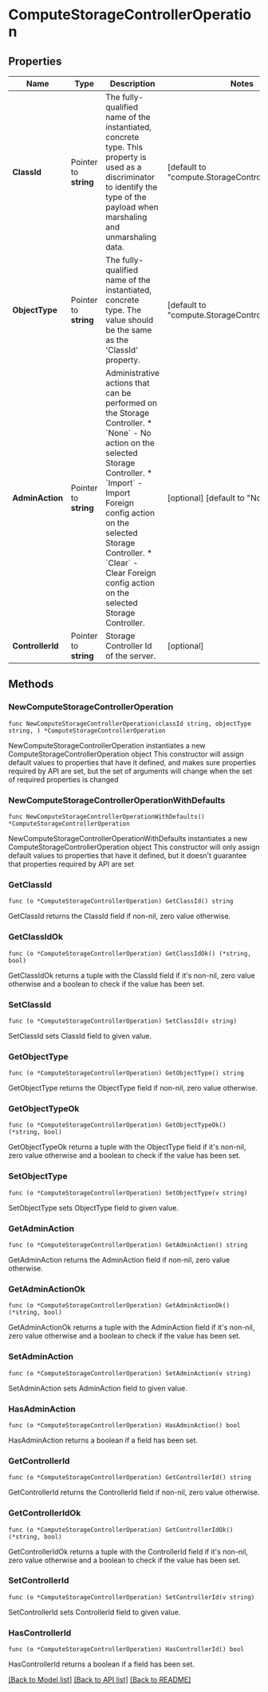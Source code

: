 # ComputeStorageControllerOperation

## Properties

Name | Type | Description | Notes
------------ | ------------- | ------------- | -------------
**ClassId** | Pointer to **string** | The fully-qualified name of the instantiated, concrete type. This property is used as a discriminator to identify the type of the payload when marshaling and unmarshaling data. | [default to "compute.StorageControllerOperation"]
**ObjectType** | Pointer to **string** | The fully-qualified name of the instantiated, concrete type. The value should be the same as the &#39;ClassId&#39; property. | [default to "compute.StorageControllerOperation"]
**AdminAction** | Pointer to **string** | Administrative actions that can be performed on the Storage Controller. * &#x60;None&#x60; - No action on the selected Storage Controller. * &#x60;Import&#x60; - Import Foreign config action on the selected Storage Controller. * &#x60;Clear&#x60; - Clear Foreign config action on the selected Storage Controller. | [optional] [default to "None"]
**ControllerId** | Pointer to **string** | Storage Controller Id of the server. | [optional] 

## Methods

### NewComputeStorageControllerOperation

`func NewComputeStorageControllerOperation(classId string, objectType string, ) *ComputeStorageControllerOperation`

NewComputeStorageControllerOperation instantiates a new ComputeStorageControllerOperation object
This constructor will assign default values to properties that have it defined,
and makes sure properties required by API are set, but the set of arguments
will change when the set of required properties is changed

### NewComputeStorageControllerOperationWithDefaults

`func NewComputeStorageControllerOperationWithDefaults() *ComputeStorageControllerOperation`

NewComputeStorageControllerOperationWithDefaults instantiates a new ComputeStorageControllerOperation object
This constructor will only assign default values to properties that have it defined,
but it doesn't guarantee that properties required by API are set

### GetClassId

`func (o *ComputeStorageControllerOperation) GetClassId() string`

GetClassId returns the ClassId field if non-nil, zero value otherwise.

### GetClassIdOk

`func (o *ComputeStorageControllerOperation) GetClassIdOk() (*string, bool)`

GetClassIdOk returns a tuple with the ClassId field if it's non-nil, zero value otherwise
and a boolean to check if the value has been set.

### SetClassId

`func (o *ComputeStorageControllerOperation) SetClassId(v string)`

SetClassId sets ClassId field to given value.


### GetObjectType

`func (o *ComputeStorageControllerOperation) GetObjectType() string`

GetObjectType returns the ObjectType field if non-nil, zero value otherwise.

### GetObjectTypeOk

`func (o *ComputeStorageControllerOperation) GetObjectTypeOk() (*string, bool)`

GetObjectTypeOk returns a tuple with the ObjectType field if it's non-nil, zero value otherwise
and a boolean to check if the value has been set.

### SetObjectType

`func (o *ComputeStorageControllerOperation) SetObjectType(v string)`

SetObjectType sets ObjectType field to given value.


### GetAdminAction

`func (o *ComputeStorageControllerOperation) GetAdminAction() string`

GetAdminAction returns the AdminAction field if non-nil, zero value otherwise.

### GetAdminActionOk

`func (o *ComputeStorageControllerOperation) GetAdminActionOk() (*string, bool)`

GetAdminActionOk returns a tuple with the AdminAction field if it's non-nil, zero value otherwise
and a boolean to check if the value has been set.

### SetAdminAction

`func (o *ComputeStorageControllerOperation) SetAdminAction(v string)`

SetAdminAction sets AdminAction field to given value.

### HasAdminAction

`func (o *ComputeStorageControllerOperation) HasAdminAction() bool`

HasAdminAction returns a boolean if a field has been set.

### GetControllerId

`func (o *ComputeStorageControllerOperation) GetControllerId() string`

GetControllerId returns the ControllerId field if non-nil, zero value otherwise.

### GetControllerIdOk

`func (o *ComputeStorageControllerOperation) GetControllerIdOk() (*string, bool)`

GetControllerIdOk returns a tuple with the ControllerId field if it's non-nil, zero value otherwise
and a boolean to check if the value has been set.

### SetControllerId

`func (o *ComputeStorageControllerOperation) SetControllerId(v string)`

SetControllerId sets ControllerId field to given value.

### HasControllerId

`func (o *ComputeStorageControllerOperation) HasControllerId() bool`

HasControllerId returns a boolean if a field has been set.


[[Back to Model list]](../README.md#documentation-for-models) [[Back to API list]](../README.md#documentation-for-api-endpoints) [[Back to README]](../README.md)


